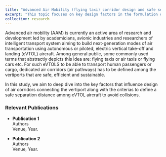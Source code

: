 ```yaml
---
title: "Advanced Air Mobility (flying taxi) corridor design and safe separation definition"
excerpt: "This topic focuses on key design factors in the formulation of air corridors and separation distance for flying taxis in urban environment."
collection: research
---
```


Advanced air mobility (AAM) is currently an active area of research and development led by academicians, avionic industries and researchers of intelligent transport system aiming to build next-generation modes of air transportation using autonomous or piloted, electric vertical take-off and landing (eVTOL) aircraft. Among general public, some commonly used terms that abstractly depicts this idea are: flying taxis or air taxis or flying cars etc. For such eVTOLS to be able to transport human passengers or cargo, dedicated air corridors (air pathways) has to be defined among the vertiports that are safe, efficient and sustainable.       


In this study, we aim to deep dive into the key factors that influence design of air corridors connecting the vertiport along with the criterias to define a safe separation distance among eVTOL aircraft to avoid collisions.

### Relevant Publications

* **Publication 1**\
Authors \
Venue, Year.

* **Publication 2**\
Authors \
Venue, Year.